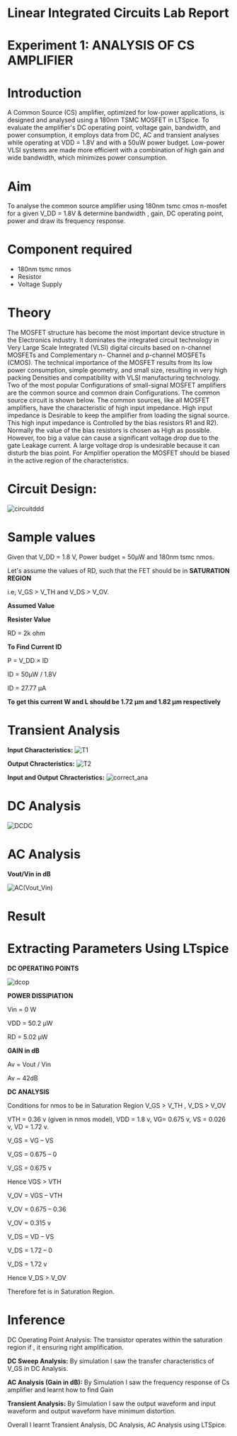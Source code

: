 # Linear Integrated Circuits Lab Report
# Experiment 1: ANALYSIS OF CS AMPLIFIER
# Introduction
A Common Source (CS) amplifier, optimized for low-power applications, is designed and analysed using a 180nm TSMC MOSFET in LTSpice. To evaluate the amplifier's DC operating point, voltage gain, bandwidth, and power consumption, it employs data from DC, AC and transient analyses while operating at VDD = 1.8V and with a 50uW power budget. Low-power VLSI systems are made more efficient with a combination of high gain and wide bandwidth, which minimizes power consumption.
# Aim
 To analyse the common source amplifier using 180nm tsmc  cmos n-mosfet for a given V_DD = 1.8V & determine bandwidth , gain, DC operating point, power and draw its frequency response.
# Component required 
* 180nm tsmc nmos
* Resistor
* Voltage Supply
# Theory
The MOSFET structure has become the most important device structure in the Electronics industry. It dominates the integrated circuit technology in Very Large Scale Integrated (VLSI) digital circuits based on n-channel MOSFETs and Complementary n- Channel and p-channel MOSFETs (CMOS). The technical importance of the MOSFET results from Its low power consumption, simple geometry, and small size, resulting in very high packing Densities and compatibility with VLSI manufacturing technology. Two of the most popular Configurations of small-signal MOSFET amplifiers are the common source and common drain Configurations. The common source circuit is shown below. The common sources, like all MOSFET amplifiers, have the characteristic of high input impedance. High input impedance is Desirable to keep the amplifier from loading the signal source. This high input impedance is Controlled by the bias resistors R1 and R2). Normally the value of the bias resistors is chosen as High as possible. However, too big a value can cause a significant voltage drop due to the gate Leakage current. A large voltage drop is undesirable because it can disturb the bias point. For Amplifier operation the MOSFET should be biased in the active region of the characteristics. 
# Circuit Design:
![circuitddd](https://github.com/user-attachments/assets/63ecf804-7d7b-4316-ad6c-c4fc1b3521bd)


# Sample values
Given that V_DD = 1.8 V, Power budget = 50µW and 180nm tsmc nmos.

Let's assume the values of RD, such that the FET should be in **SATURATION REGION**

i.e, V_GS > V_TH  and V_DS > V_OV.

**Assumed Value**

**Resister Value**

RD = 2k ohm

**To Find Current ID**

P = V_DD × ID

ID = 50µW / 1.8V

ID = 27.77 µA

**To get this current W and L should be 1.72 µm and 1.82 µm respectively**

# Transient Analysis

**Input Characteristics:**
![T1](https://github.com/user-attachments/assets/2ee00ab2-c1b3-4111-84fc-bdb275e00332)

**Output Chracteristics:**
![T2](https://github.com/user-attachments/assets/42ffc16c-0ede-4822-b4c0-347abbe771eb)

**Input and Output Chracteristics:**
![correct_ana](https://github.com/user-attachments/assets/7ba6db6a-0a9a-4a87-a511-6b620717483e)


# DC Analysis

![DCDC](https://github.com/user-attachments/assets/fb714344-a805-449c-bdd8-118016f9eedf)

# AC Analysis

**Vout/Vin in dB**

![AC(Vout_Vin)](https://github.com/user-attachments/assets/742e24ac-0f0e-403a-a5f5-4650cfa96e91)

# Result

# Extracting Parameters Using LTspice

**DC OPERATING POINTS**

![dcop](https://github.com/user-attachments/assets/fe3e8d2e-98c4-4cb3-9ecb-5d5f265a0a2a)

**POWER DISSIPIATION**

Vin = 0 W

VDD = 50.2 µW

RD = 5.02 µW


**GAIN in dB**

Av = Vout / Vin

Av ~ 42dB

**DC ANALYSIS**

Conditions for nmos to be in Saturation Region  V_GS > V_TH , V_DS > V_OV

VTH = 0.36 v (given in nmos model), VDD = 1.8 v, VG= 0.675 v, VS = 0.026 v, VD = 1.72 v.

V_GS = VG – VS

V_GS = 0.675 – 0

V_GS = 0.675 v

Hence VGS > VTH 

V_OV = VGS – VTH

V_OV = 0.675 – 0.36

V_OV = 0.315 v

V_DS = VD – VS 

V_DS = 1.72 – 0

V_DS = 1.72 v

Hence V_DS > V_OV 

Therefore fet is in Saturation Region.

# Inference

DC Operating Point Analysis:
The transistor operates within the saturation region if , it ensuring right amplification.

**DC Sweep Analysis:**
By simulation I saw the transfer characteristics of  V_GS in DC Analysis. 

**AC Analysis (Gain in dB):**
By Simulation I saw the frequency response of Cs amplifier and learnt how to find Gain 

**Transient Analysis:**
By Simulation I saw the output waveform and input waveform and output waveform have minimum distortion. 

Overall I learnt Transient Analysis, DC Analysis,  AC Analysis using LTSpice.
